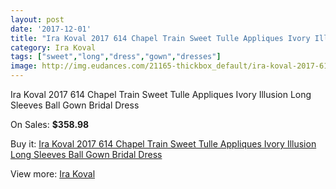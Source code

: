 ```yaml
---
layout: post
date: '2017-12-01'
title: "Ira Koval 2017 614 Chapel Train Sweet Tulle Appliques Ivory Illusion Long Sleeves Ball Gown Bridal Dress"
category: Ira Koval
tags: ["sweet","long","dress","gown","dresses"]
image: http://img.eudances.com/21165-thickbox_default/ira-koval-2017-614-chapel-train-sweet-tulle-appliques-ivory-illusion-long-sleeves-ball-gown-bridal-dress.jpg
---
```

Ira Koval 2017 614 Chapel Train Sweet Tulle Appliques Ivory Illusion Long Sleeves Ball Gown Bridal Dress

On Sales: **$358.98**
<a href="https://www.eudances.com/en/ira-koval/6469-ira-koval-2017-614-chapel-train-sweet-tulle-appliques-ivory-illusion-long-sleeves-ball-gown-bridal-dress.html"><amp-img layout="responsive" width="600" height="600" src="//img.eudances.com/21165-thickbox_default/ira-koval-2017-614-chapel-train-sweet-tulle-appliques-ivory-illusion-long-sleeves-ball-gown-bridal-dress.jpg" alt="Ira Koval 2017 614 Chapel Train Sweet Tulle Appliques Ivory Illusion Long Sleeves Ball Gown Bridal Dress 0" /></a>
<a href="https://www.eudances.com/en/ira-koval/6469-ira-koval-2017-614-chapel-train-sweet-tulle-appliques-ivory-illusion-long-sleeves-ball-gown-bridal-dress.html"><amp-img layout="responsive" width="600" height="600" src="//img.eudances.com/21172-thickbox_default/ira-koval-2017-614-chapel-train-sweet-tulle-appliques-ivory-illusion-long-sleeves-ball-gown-bridal-dress.jpg" alt="Ira Koval 2017 614 Chapel Train Sweet Tulle Appliques Ivory Illusion Long Sleeves Ball Gown Bridal Dress 1" /></a>
<a href="https://www.eudances.com/en/ira-koval/6469-ira-koval-2017-614-chapel-train-sweet-tulle-appliques-ivory-illusion-long-sleeves-ball-gown-bridal-dress.html"><amp-img layout="responsive" width="600" height="600" src="//img.eudances.com/21171-thickbox_default/ira-koval-2017-614-chapel-train-sweet-tulle-appliques-ivory-illusion-long-sleeves-ball-gown-bridal-dress.jpg" alt="Ira Koval 2017 614 Chapel Train Sweet Tulle Appliques Ivory Illusion Long Sleeves Ball Gown Bridal Dress 2" /></a>
<a href="https://www.eudances.com/en/ira-koval/6469-ira-koval-2017-614-chapel-train-sweet-tulle-appliques-ivory-illusion-long-sleeves-ball-gown-bridal-dress.html"><amp-img layout="responsive" width="600" height="600" src="//img.eudances.com/21170-thickbox_default/ira-koval-2017-614-chapel-train-sweet-tulle-appliques-ivory-illusion-long-sleeves-ball-gown-bridal-dress.jpg" alt="Ira Koval 2017 614 Chapel Train Sweet Tulle Appliques Ivory Illusion Long Sleeves Ball Gown Bridal Dress 3" /></a>
<a href="https://www.eudances.com/en/ira-koval/6469-ira-koval-2017-614-chapel-train-sweet-tulle-appliques-ivory-illusion-long-sleeves-ball-gown-bridal-dress.html"><amp-img layout="responsive" width="600" height="600" src="//img.eudances.com/21169-thickbox_default/ira-koval-2017-614-chapel-train-sweet-tulle-appliques-ivory-illusion-long-sleeves-ball-gown-bridal-dress.jpg" alt="Ira Koval 2017 614 Chapel Train Sweet Tulle Appliques Ivory Illusion Long Sleeves Ball Gown Bridal Dress 4" /></a>
<a href="https://www.eudances.com/en/ira-koval/6469-ira-koval-2017-614-chapel-train-sweet-tulle-appliques-ivory-illusion-long-sleeves-ball-gown-bridal-dress.html"><amp-img layout="responsive" width="600" height="600" src="//img.eudances.com/21168-thickbox_default/ira-koval-2017-614-chapel-train-sweet-tulle-appliques-ivory-illusion-long-sleeves-ball-gown-bridal-dress.jpg" alt="Ira Koval 2017 614 Chapel Train Sweet Tulle Appliques Ivory Illusion Long Sleeves Ball Gown Bridal Dress 5" /></a>
<a href="https://www.eudances.com/en/ira-koval/6469-ira-koval-2017-614-chapel-train-sweet-tulle-appliques-ivory-illusion-long-sleeves-ball-gown-bridal-dress.html"><amp-img layout="responsive" width="600" height="600" src="//img.eudances.com/21167-thickbox_default/ira-koval-2017-614-chapel-train-sweet-tulle-appliques-ivory-illusion-long-sleeves-ball-gown-bridal-dress.jpg" alt="Ira Koval 2017 614 Chapel Train Sweet Tulle Appliques Ivory Illusion Long Sleeves Ball Gown Bridal Dress 6" /></a>
<a href="https://www.eudances.com/en/ira-koval/6469-ira-koval-2017-614-chapel-train-sweet-tulle-appliques-ivory-illusion-long-sleeves-ball-gown-bridal-dress.html"><amp-img layout="responsive" width="600" height="600" src="//img.eudances.com/21166-thickbox_default/ira-koval-2017-614-chapel-train-sweet-tulle-appliques-ivory-illusion-long-sleeves-ball-gown-bridal-dress.jpg" alt="Ira Koval 2017 614 Chapel Train Sweet Tulle Appliques Ivory Illusion Long Sleeves Ball Gown Bridal Dress 7" /></a>

Buy it: [Ira Koval 2017 614 Chapel Train Sweet Tulle Appliques Ivory Illusion Long Sleeves Ball Gown Bridal Dress](https://www.eudances.com/en/ira-koval/6469-ira-koval-2017-614-chapel-train-sweet-tulle-appliques-ivory-illusion-long-sleeves-ball-gown-bridal-dress.html "Ira Koval 2017 614 Chapel Train Sweet Tulle Appliques Ivory Illusion Long Sleeves Ball Gown Bridal Dress")

View more: [Ira Koval](https://www.eudances.com/en/104-ira-koval "Ira Koval")